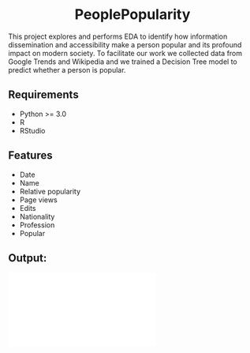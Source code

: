 <h1 align="center">PeoplePopularity</h1>

This project explores and performs EDA to identify how information dissemination and accessibility make a person popular and its profound impact on modern society. To facilitate our work we collected data from Google Trends and Wikipedia and we trained a Decision Tree model to predict whether a person is popular.
 
## Requirements
- Python >= 3.0
- R
- RStudio
  
## Features
- Date
- Name
- Relative popularity
- Page views
- Edits
- Nationality
- Profession
- Popular
  
## Output: 
![Demo](people-popularity-prediction.nb.html)
